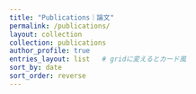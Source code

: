```yaml
---
title: "Publications｜論文"
permalink: /publications/
layout: collection
collection: publications
author_profile: true
entries_layout: list   # gridに変えるとカード風
sort_by: date
sort_order: reverse
---
```

